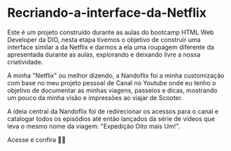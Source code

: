 # Recriando-a-interface-da-Netflix

Este é um projeto construído durante as aulas do bootcamp HTML Web Developer da DIO, nesta etapa tivemos o objetivo de construir uma interface similar a da Netflix
e darmos a ela uma roupagem diferente da apresentada durante as aulas, explorando e deixando livre a nossa criatividade.

A minha "Netflix" ou melhor dizendo, a Nandoflix foi a minha customização com base no meu projeto pessoal de Canal no Youtube onde eu tenho o objetivo de documentar as minhas viagens, passeios e dicas, mostrando um pouco da minha visão e impressões ao viajar de Scooter.

A ideia central da Nandoflix foi de redirecionar os acessos para o canal e catalogar todos os episódios até então lançados da série de vídeos que leva o mesmo nome da viagem: "Expedição Oito mais Um!".

Acesse e confira 🛵💨
